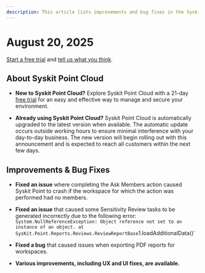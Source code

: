 ```yaml
---
description: This article lists improvements and bug fixes in the Syskit Point Cloud version 2025.4.105.1
---
```


# August 20, 2025

[Start a free trial](https://www.syskit.com/products/point/free-trial/) and [tell us what you think](https://www.syskit.com/company/contact-us/).

## About Syskit Point Cloud

* **New to Syskit Point Cloud?** Explore Syskit Point Cloud with a 21-day [free trial](https://www.syskit.com/products/point/free-trial/) for an easy and effective way to manage and secure your environment.

* **Already using Syskit Point Cloud?** Syskit Point Cloud is automatically upgraded to the latest version when available. The automatic update occurs outside working hours to ensure minimal interference with your day-to-day business. The new version will begin rolling out with this announcement and is expected to reach all customers within the next few days.

## Improvements & Bug Fixes 

* **Fixed an issue** where completing the Ask Members action caused Syskit Point to crash if the workspace for which the action was performed had no members. 

* **Fixed an issue** that caused some Sensitivity Review tasks to be generated incorrectly due to the following error: `System.NullReferenceException: Object reference not set to an instance of an object.
at SysKit.Point.Reports.Reviews.ReviewReportBase`1.loadAdditionalData()`

* **Fixed a bug** that caused issues when exporting PDF reports for workspaces. 

* **Various improvements, including UX and UI fixes, are available.**


